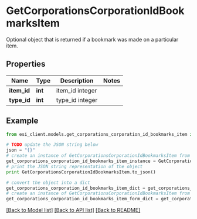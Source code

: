 # GetCorporationsCorporationIdBookmarksItem

Optional object that is returned if a bookmark was made on a particular item.

## Properties

Name | Type | Description | Notes
------------ | ------------- | ------------- | -------------
**item_id** | **int** | item_id integer | 
**type_id** | **int** | type_id integer | 

## Example

```python
from esi_client.models.get_corporations_corporation_id_bookmarks_item import GetCorporationsCorporationIdBookmarksItem

# TODO update the JSON string below
json = "{}"
# create an instance of GetCorporationsCorporationIdBookmarksItem from a JSON string
get_corporations_corporation_id_bookmarks_item_instance = GetCorporationsCorporationIdBookmarksItem.from_json(json)
# print the JSON string representation of the object
print GetCorporationsCorporationIdBookmarksItem.to_json()

# convert the object into a dict
get_corporations_corporation_id_bookmarks_item_dict = get_corporations_corporation_id_bookmarks_item_instance.to_dict()
# create an instance of GetCorporationsCorporationIdBookmarksItem from a dict
get_corporations_corporation_id_bookmarks_item_form_dict = get_corporations_corporation_id_bookmarks_item.from_dict(get_corporations_corporation_id_bookmarks_item_dict)
```
[[Back to Model list]](../README.md#documentation-for-models) [[Back to API list]](../README.md#documentation-for-api-endpoints) [[Back to README]](../README.md)


